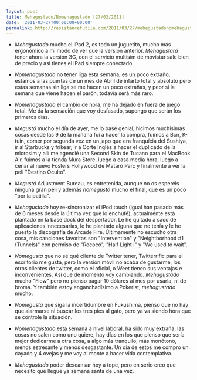 ```yaml
---
layout: post
title: Mehagustado/Nomehagustado [27/03/2011]
date: '2011-03-27T00:00:00+00:00'
permalink: http://resistancefutile.com/2011/03/27/mehagustadonomehagustado-27032011/
---
```

- *Mehagustado* mucho el iPad 2, es todo un juguetito, mucho más ergonómico a mi modo de ver que la versión anterior. *Mehagustará* tener ahora la versión 3G, con el servicio multisim de movistar sale bien de precio y así tienes el iPad siempre conectado. 

- *Nomehagustado* no tener liga esta semana, es un poco extraño, estamos a las puertas de un mes de Abril de infarto total y absoluto pero estas semanas sin liga se me hacen un poco extrañas, y peor si la semana que viene hacen el parón, todavía será más raro.

- *Nomehagustado* el cambio de hora, me ha dejado en fuera de juego total. Me da la sensación que voy desfasado, supongo que serán los primeros días.

- *Megustó* mucho el día de ayer, me lo pasé genial, hicimos muchísimas cosas desde las 9 de la mañana fui a hacer la compra, fuimos a Bcn, K-tuin, comer por segunda vez en un japo que era franquícia del Sushiya, ir al Starbucks y frikear, ir a Corte Inglés a hacer el duplicado de la microsim y allí me agencié una Second Skin de Tucano para el MacBook Air, fuimos a la tienda Mura Store, luego a casa media hora, luego a cenar al nuevo Fosters Hollywood de Mataró Parc y finalmente a ver la peli "Destino Oculto". 

- *Megustó* Adjustment Bureau, es entretenida, aunque no os esperéis ninguna gran peli y además *nomegustó* mucho el final, que es un poco "por la patilla".

- *Mehagustado* hoy re-sincronizar el iPod touch (igual han pasado más de 6 meses desde la última vez que lo enchufé), actualmente está plantado en la base dock del despertador. Le he quitado a saco de aplicaciones innecesarias, le he plantado alguna que no tenía y le he puesto la discografía de Arcade Fire. Últimamente no escucho otra cosa, mis canciones favoritas son "Intervention" y "Neightborhood #1 (Tunnels)" con permiso de "Rococó", "Half Light I" y "We used to wait".

- *Nomegusta* que no sé qué cliente de Twitter tener, Twitterrific para el escritorio me gusta, pero la versión móvil no acaba de gustarme, los otros clientes de twitter, como el oficial, o Weet tienen sus ventajas e inconvenientes. Así que de momento voy cambiando. *Mehagustado* mucho "Flow" pero no pienso pagar 10 dólares al mes por usarla, ni de broma. Y también estoy enganchadísimo a Pokerist, *mehagustado* mucho.

- *Nomegusta* que siga la incertidumbre en Fukushima, pienso que no hay que alarmarse ni buscar los tres pies al gato, pero ya va siendo hora que se controle la situación. 

- *Nomehagustado* esta semana a nivel laboral, ha sido muy extraña, las cosas no salen como uno quiere, hay días en los que pienso que sería mejor dedicarme a otra cosa, a algo más tranquilo, más monótono, menos estresante y menos desgastante. Un día de estos me compro un cayado y 4 ovejas y me voy al monte a hacer vida contemplativa.

- *Mehagustado* poder descansar hoy a tope, pero en serio creo que necesito que llegue ya semana santa de una vez.
